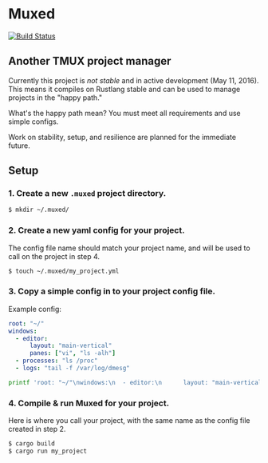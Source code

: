 Muxed
=====
[![Build Status](https://travis-ci.org/brianp/muxed.png?branch=master)](https://travis-ci.org/brianp/muxed)

## Another TMUX project manager

Currently this project is _not stable_ and in active development (May 11, 2016). This means it compiles on Rustlang stable and can be used to manage projects in the "happy path."

What's the happy path mean? You must meet all requirements and use simple configs.

Work on stability, setup, and resilience are planned for the immediate future.

## Setup

### 1. Create a new `.muxed` project directory.

```bash
$ mkdir ~/.muxed/
```

### 2. Create a new yaml config for your project.
The config file name should match your project name, and will be used to call on the project in step 4.

```bash
$ touch ~/.muxed/my_project.yml
```

### 3. Copy a simple config in to your project config file.

Example config:
```yaml
root: "~/"
windows:
  - editor:
      layout: "main-vertical"
      panes: ["vi", "ls -alh"]
  - processes: "ls /proc"
  - logs: "tail -f /var/log/dmesg"
```

```bash
printf 'root: "~/"\nwindows:\n  - editor:\n      layout: "main-vertical"\n      panes: ["vi", "ls -alh"]\n  - processes: "ls /proc"\n  - logs: "tail -f /var/log/dmesg"' > ~/.muxed/my_project.yml
```

### 4. Compile & run Muxed for your project.
Here is where you call your project, with the same name as the config file created in step 2.

```bash
$ cargo build
$ cargo run my_project
```
